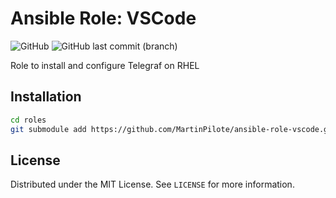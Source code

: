# Ansible Role: VSCode

![GitHub](https://img.shields.io/github/license/MartinPilote/ansible-role-vscode)
![GitHub last commit (branch)](https://img.shields.io/github/last-commit/MartinPilote/ansible-role-vscode/main)

Role to install and configure Telegraf on RHEL

<!-- INSTALLATION -->
## Installation

```sh
cd roles
git submodule add https://github.com/MartinPilote/ansible-role-vscode.git vscode
```

<!-- LICENSE -->
## License

Distributed under the MIT License. See `LICENSE` for more information.